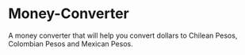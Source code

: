 # Money-Converter
A money converter that will help you convert dollars to Chilean Pesos, Colombian Pesos and Mexican Pesos. 
